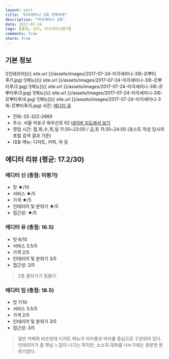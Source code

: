 ```yaml
---
layout: post
title: "미각세미나 2회 르뿌띠푸"
description: "미각세미나 2회"
date: 2017-07-24
tags: [홍대, 상수, 미각세미나평가]
comments: true
share: true
---
```


## 기본 정보
![인테리어]({{ site.url }}/assets/images/2017-07-24-미각세미나-3회-르뿌티푸/1.jpg)
![메뉴]({{ site.url }}/assets/images/2017-07-24-미각세미나-3회-르뿌티푸/2.jpg)
![메뉴]({{ site.url }}/assets/images/2017-07-24-미각세미나-3회-르뿌티푸/3.jpg)
![메뉴]({{ site.url }}/assets/images/2017-07-24-미각세미나-3회-르뿌티푸/4.jpg)
![메뉴]({{ site.url }}/assets/images/2017-07-24-미각세미나-3회-르뿌티푸/5.jpg)
사진: [에디터 유](http://applebear.xyz/)

* 전화: 02-322-2669
* 주소: 서울 마포구 와우산로 62 [네이버 지도에서 보기](http://map.naver.com/?mapmode=0&lat=37.549942&lng=126.923232&pinId=13156166&dlevel=11&enc=b64&pinType=site)
* 영업 시간: 뭘,화,수,목,일 11:30~23:00 / 금,토 11:30~24:00 (포스트 작성 당시의 포털 검색 결과 기준)
* 대표 메뉴: 디저트, 커피, 차 등

## 에디터 리뷰 (평균: 17.2/30)
### 에디터 신 (총점: 미평가)
* 맛 ★/10
* 서비스 ★/5
* 가격 ★/5
* 인테리어 및 분위기 ★/5
* 접근성: ★/5

> 

### 에디터 유 (총점: 16.5)
* 맛 6/10
* 서비스 3.5/5
* 가격 2/5
* 인테리어 및 분위기 3/5
* 접근성: 2/5

> 2층 올라가기 힘들다. 

### 에디터 임 (총점: 18.5)
* 맛 7/10
* 서비스 3.5/5
* 가격 2/5
* 인테리어 및 분위기 3/5
* 접근성: 3/5

> 일반 카페와 비슷한데 디저트 메뉴가 마카롱과 마카롤 중심으로 구성되어 있다. 인테리어가 좀 옛날 느낌이 나기는 하지만, 소소히 대화를 나누기에는 충분한 분위기였다.